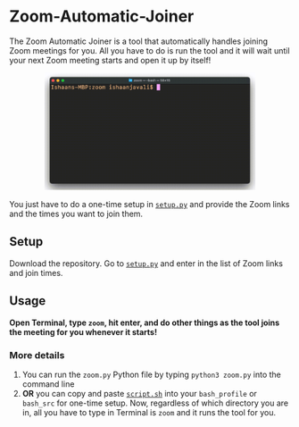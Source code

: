 # Zoom-Automatic-Joiner

The Zoom Automatic Joiner is a tool that automatically handles joining Zoom meetings for you.
All you have to do is run the tool and it will wait until your next Zoom meeting starts and open it up by itself!

<p align="center">
  <img width="75%" src="https://github.com/ishaanjav/Zoom-Automatic-Joiner/blob/main/demo.gif" alt="Demo"/>
</p>

You just have to do a one-time setup in [`setup.py`](https://github.com/ishaanjav/Zoom-Automatic-Joiner/blob/main/setup.py) and provide the Zoom links and the times you want to join them.

## Setup
Download the repository. Go to [`setup.py`](https://github.com/ishaanjav/Zoom-Automatic-Joiner/blob/main/setup.py) and enter in the list of Zoom links and join times.

## Usage
**Open Terminal, type `zoom`, hit enter, and do other things as the tool joins the meeting for you whenever it starts!**

### More details
1. You can run the `zoom.py` Python file by typing `python3 zoom.py` into the command line
2. **OR** you can copy and paste [`script.sh`](https://github.com/ishaanjav/Zoom-Automatic-Joiner/blob/main/script.sh) into your `bash_profile` or `bash_src` for one-time setup. Now, regardless of which directory you are in, all you have to type in Terminal is `zoom` and it runs the tool for you.
